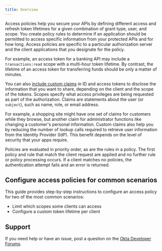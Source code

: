 ```yaml
---
title: Overview
---
```


Access policies help you secure your APIs by defining different access and refresh token lifetimes for a given combination of grant type, user, and scope. You create policy rules to determine if an application should be permitted to access specific information from your protected APIs and for how long. Access policies are specific to a particular authorization server and the client applications that you designate for the policy.

For example, an access token for a banking API may include a `transactions:read` scope with a multi-hour token lifetime. By contrast, the lifetime of an access token for transferring funds should be only a matter of minutes.

You can also [include custom claims](/docs/guides/customize-authz-server/create-claims/) in ID and access tokens to disclose the information that you want to share, depending on the client and the scope of the tokens. Scopes specify what access privileges are being requested as part of the authorization. Claims are statements about the user (or `subject`), such as name, role, or email address.

For example, a shopping site might have one set of claims for customers while they browse, but another claim for administrator functions like changing a customer's personal information. Custom claims also help you by reducing the number of lookup calls required to retrieve user information from the Identity Provider (IdP). This benefit depends on the level of security that your apps require.

Policies are evaluated in priority order, as are the rules in a policy. The first policy and rule that match the client request are applied and no further rule or policy processing occurs. If a client matches no policies, the authentication attempt fails and an error is returned.

## Configure access policies for common scenarios

This guide provides step-by-step instructions to configure an access policy for two of the most common scenarios:

* <GuideLink link="../limit-scopes-clients-can-access">Limit which scopes some clients can access</GuideLink>
* <GuideLink link="../configure-token-lifetime-per-client">Configure a custom token lifetime per client</GuideLink>

## Support

If you need help or have an issue, post a question on the [Okta Developer Forums](https://devforum.okta.com).

<NextSectionLink/>
